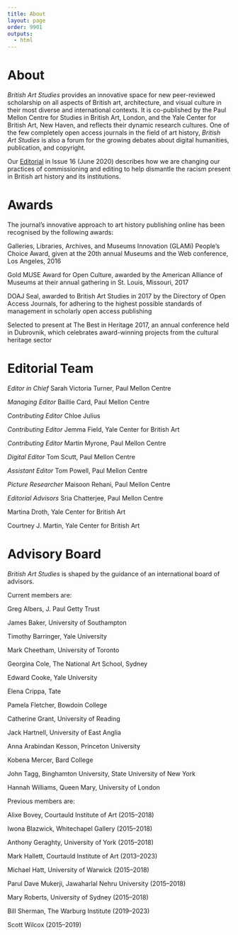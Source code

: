 ```yaml
---
title: About
layout: page
order: 9901
outputs:
  - html
---
```


# About

_British Art Studies_ provides an innovative space for new peer-reviewed scholarship on all aspects of British art, architecture, and visual culture in their most diverse and international contexts. It is co-published by the Paul Mellon Centre for Studies in British Art, London, and the Yale Center for British Art, New Haven, and reflects their dynamic research cultures. One of the few completely open access journals in the field of art history, _British Art Studies_ is also a forum for the growing debates about digital humanities, publication, and copyright.

Our [Editorial](http://britishartstudies.ac.uk/issues/issue-index/issue-16/editorial-574) in Issue 16 (June 2020) describes how we are changing our practices of commissioning and editing to help dismantle the racism present in British art history and its institutions.

# Awards

The journal’s innovative approach to art history publishing online has been recognised by the following awards:

Galleries, Libraries, Archives, and Museums Innovation (GLAMi) People’s Choice Award, given at the 20th annual Museums and the Web conference, Los Angeles, 2016

Gold MUSE Award for Open Culture, awarded by the American Alliance of Museums at their annual gathering in St. Louis, Missouri, 2017

DOAJ Seal, awarded to British Art Studies in 2017 by the Directory of Open Access Journals, for adhering to the highest possible standards of management in scholarly open access publishing

Selected to present at The Best in Heritage 2017, an annual conference held in Dubrovnik, which celebrates award-winning projects from the cultural heritage sector

# Editorial Team

*Editor in Chief*
Sarah Victoria Turner, Paul Mellon Centre

*Managing Editor*
Baillie Card, Paul Mellon Centre

*Contributing Editor*
Chloe Julius

*Contributing Editor*
Jemma Field, Yale Center for British Art

*Contributing Editor*
Martin Myrone, Paul Mellon Centre

*Digital Editor*
Tom Scutt, Paul Mellon Centre

*Assistant Editor*
Tom Powell, Paul Mellon Centre

*Picture Researcher*
Maisoon Rehani, Paul Mellon Centre

*Editorial Advisors*
Sria Chatterjee, Paul Mellon Centre

Martina Droth, Yale Center for British Art

Courtney J. Martin, Yale Center for British Art

# Advisory Board

_British Art Studies_ is shaped by the guidance of an international board of advisors.

Current members are:

Greg Albers, J. Paul Getty Trust

James Baker, University of Southampton

Timothy Barringer, Yale University

Mark Cheetham, University of Toronto

Georgina Cole, The National Art School, Sydney

Edward Cooke, Yale University

Elena Crippa, Tate

Pamela Fletcher, Bowdoin College

Catherine Grant, University of Reading

Jack Hartnell, University of East Anglia

Anna Arabindan Kesson, Princeton University

Kobena Mercer, Bard College

John Tagg, Binghamton University, State University of New York

Hannah Williams, Queen Mary, University of London

Previous members are:

Alixe Bovey, Courtauld Institute of Art (2015–2018)

Iwona Blazwick, Whitechapel Gallery (2015–2018)

Anthony Geraghty, University of York (2015–2018)

Mark Hallett, Courtauld Institute of Art (2013–2023)

Michael Hatt, University of Warwick (2015–2018)

Parul Dave Mukerji, Jawaharlal Nehru University (2015–2018)

Mary Roberts, University of Sydney (2015–2018)

Bill Sherman, The Warburg Institute (2019–2023)

Scott Wilcox (2015–2019)